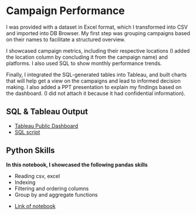 # Campaign Performance

I was provided with a dataset in Excel format, which I transformed into CSV and imported into DB Browser. My first step was grouping campaigns based on their names to facilitate a structured overview.

I showcased campaign metrics, including their respective locations (I added the location column by concluding it from the campaign name) and platforms. I also used SQL to show monthly performance trends.

Finally, I integrated the SQL-generated tables into Tableau, and built charts that will help get a view on the campaigns and lead to informed decision making. I also added a PPT presentation to explain my findings based on the dashboard. (I did not attach it because it had confidential information). 

## SQL & Tableau Output
 * [Tableau Public Dashboard](https://public.tableau.com/views/basma_tableau/MKTG?:language=en-US&:display_count=n&:origin=viz_share_link)
 * [SQL script](https://github.com/jenn-db/Marketing-Dashboard/blob/main/SQL_Script.sql)

## Python Skills
**In this notebook, I showcased the following pandas skills**
- Reading csv, excel
- Indexing
- Filtering and ordering columns
- Group by and aggregate functions

* [Link of notebook]()

